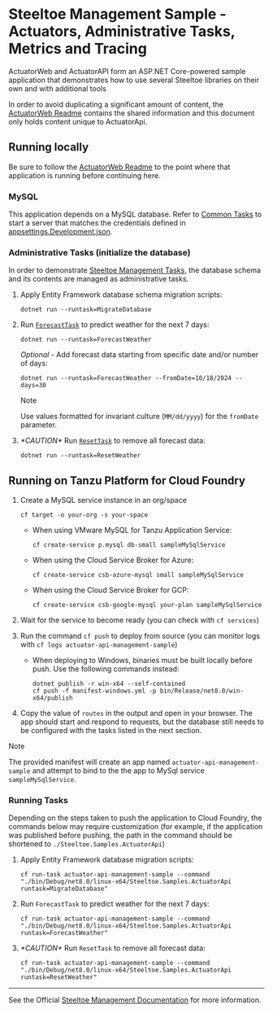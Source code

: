 ﻿# Steeltoe Management Sample - Actuators, Administrative Tasks, Metrics and Tracing

ActuatorWeb and ActuatorAPI form an ASP.NET Core-powered sample application that demonstrates how to use several
Steeltoe libraries on their own and with additional tools

In order to avoid duplicating a significant amount of content, the [ActuatorWeb Readme](../ActuatorWeb/README.md)
contains the shared information and this document only holds content unique to ActuatorApi.

## Running locally

Be sure to follow the [ActuatorWeb Readme](../ActuatorWeb/README.md) to the point where that application is running
before continuing here.

### MySQL

This application depends on a MySQL database. Refer to [Common Tasks](../../../CommonTasks.md#MySQL) to start a server
that matches the credentials defined in [appsettings.Development.json](./appsettings.Development.json).

### Administrative Tasks (initialize the database)

In order to demonstrate [Steeltoe Management Tasks](https://docs.steeltoe.io/api/v3/management/tasks.html), the database
schema and its contents are managed as administrative tasks.

1. Apply Entity Framework database schema migration scripts:

    ```shell
    dotnet run --runtask=MigrateDatabase
    ```

1. Run [`ForecastTask`](./AdminTasks/ForecastTask.cs) to predict weather for the next 7 days:

    ```shell
    dotnet run --runtask=ForecastWeather
    ```

    *Optional* - Add forecast data starting from specific date and/or number of days:

    ```shell
    dotnet run --runtask=ForecastWeather --fromDate=10/18/2024 --days=30
    ```

    > [!NOTE]  
    > Use values formatted for invariant culture (`MM/dd/yyyy`) for the `fromDate` parameter.

1. *\*CAUTION\** Run [`ResetTask`](./AdminTasks/ResetTask.cs) to remove all forecast data:

    ```shell
    dotnet run --runtask=ResetWeather
    ```

## Running on Tanzu Platform for Cloud Foundry

1. Create a MySQL service instance in an org/space

   ```shell
   cf target -o your-org -s your-space
   ```

    * When using VMware MySQL for Tanzu Application Service:

      ```shell
      cf create-service p.mysql db-small sampleMySqlService
      ```

    * When using the Cloud Service Broker for Azure:

      ```shell
      cf create-service csb-azure-mysql small sampleMySqlService
      ```

    * When using the Cloud Service Broker for GCP:

      ```shell
      cf create-service csb-google-mysql your-plan sampleMySqlService
      ```

1. Wait for the service to become ready (you can check with `cf services`)
1. Run the command `cf push` to deploy from source (you can monitor logs with `cf logs actuator-api-management-sample`)
    * When deploying to Windows, binaries must be built locally before push. Use the following commands instead:

      ```shell
      dotnet publish -r win-x64 --self-contained
      cf push -f manifest-windows.yml -p bin/Release/net8.0/win-x64/publish
      ```

1. Copy the value of `routes` in the output and open in your browser. The app should start and respond to requests, but the database still needs to be configured with the tasks listed in the next section.

> [!NOTE]  
> The provided manifest will create an app named `actuator-api-management-sample` and attempt to bind to the the app to
> MySql service `sampleMySqlService`.

### Running Tasks

Depending on the steps taken to push the application to Cloud Foundry, the commands below may require customization (for
example, if the application was published before pushing, the path in the command should be shortened to
`./Steeltoe.Samples.ActuatorApi`)

1. Apply Entity Framework database migration scripts:

    ```shell
    cf run-task actuator-api-management-sample --command "./bin/Debug/net8.0/linux-x64/Steeltoe.Samples.ActuatorApi runtask=MigrateDatabase" 
    ```

1. Run `ForecastTask` to predict weather for the next 7 days:

    ```shell
    cf run-task actuator-api-management-sample --command "./bin/Debug/net8.0/linux-x64/Steeltoe.Samples.ActuatorApi runtask=ForecastWeather" 
    ```

1. *\*CAUTION\** Run `ResetTask` to remove all forecast data:

    ```shell
    cf run-task actuator-api-management-sample --command "./bin/Debug/net8.0/linux-x64/Steeltoe.Samples.ActuatorApi runtask=ResetWeather" 
    ```

---

See the Official [Steeltoe Management Documentation](https://docs.steeltoe.io/api/v3/management/) for more information.
